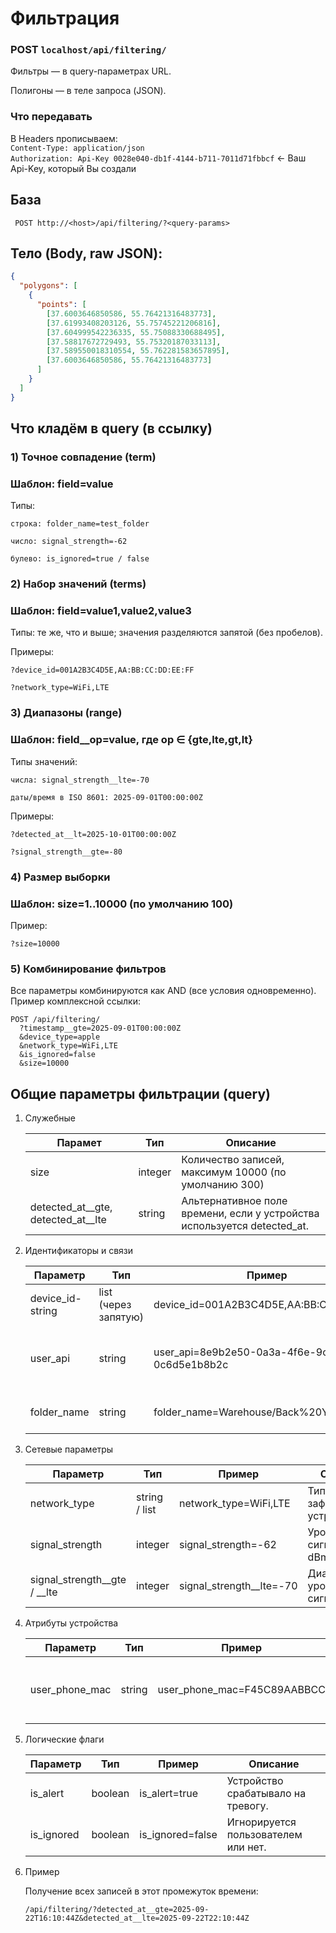 # Фильтрация

### POST ```localhost/api/filtering/```

Фильтры — в query-параметрах URL.

Полигоны — в теле запроса (JSON).

### Что передавать

В Headers прописываем:  
```Content-Type: application/json```  
```Authorization: Api-Key 0028e040-db1f-4144-b711-7011d71fbbcf``` <- Ваш Api-Key, который Вы создали

## База

``` POST http://<host>/api/filtering/?<query-params>```

## Тело (Body, raw JSON):

```json
{
  "polygons": [
    {
      "points": [
        [37.6003646850586, 55.76421316483773],
        [37.61993408203126, 55.75745221206816],
        [37.604999542236335, 55.75088330688495],
        [37.58817672729493, 55.75320187033113],
        [37.589550018310554, 55.762281583657895],
        [37.6003646850586, 55.76421316483773]
      ]
    }
  ]
}
```

## Что кладём в query (в ссылку)

### 1) Точное совпадение (term)

### Шаблон: field=value

Типы:

```строка: folder_name=test_folder```

```число: signal_strength=-62```

```булево: is_ignored=true / false```

### 2) Набор значений (terms)

### Шаблон: field=value1,value2,value3

Типы: те же, что и выше; значения разделяются запятой (без пробелов).

Примеры:

```?device_id=001A2B3C4D5E,AA:BB:CC:DD:EE:FF```

```?network_type=WiFi,LTE```

### 3) Диапазоны (range)

### Шаблон: field__op=value, где op ∈ {gte,lte,gt,lt}

Типы значений:

```числа: signal_strength__lte=-70```

```даты/время в ISO 8601: 2025-09-01T00:00:00Z```

Примеры:

```?detected_at__lt=2025-10-01T00:00:00Z```

```?signal_strength__gte=-80```

### 4) Размер выборки

### Шаблон: size=1..10000 (по умолчанию 100)

Пример:

```?size=10000```

### 5) Комбинирование фильтров

Все параметры комбинируются как AND (все условия одновременно). Пример комплексной ссылки:


```
POST /api/filtering/
  ?timestamp__gte=2025-09-01T00:00:00Z
  &device_type=apple
  &network_type=WiFi,LTE
  &is_ignored=false
  &size=10000
```

## Общие параметры фильтрации (query)

1. Служебные

    |Парамет|Тип|Описание|
    |---|---|---|
    |size|integer|Количество записей, максимум 10000 (по умолчанию 300)|
    |detected_at__gte, detected_at__lte|string|Альтернативное поле времени, если у устройства используется detected_at.|


2. Идентификаторы и связи

    |Параметр|Тип|Пример|Описание|
    |---|---|---|---|
    |device_id-string|list (через запятую)|device_id=001A2B3C4D5E,AA:BB:CC:DD:EE:FF|Уникальный идентификатор устройства.
    |user_api|string|user_api=8e9b2e50-0a3a-4f6e-9c17-0c6d5e1b8b2c|API-ключ пользователя, к которому привязано устройство.
    |folder_name|string|folder_name=Warehouse/Back%20Yard|Имя папки/зоны, заданное пользователем.


3. Сетевые параметры

   |Параметр| Тип     | Пример                   |Описание|
   |---|---------|--------------------------|---|
   |network_type|string / list|network_type=WiFi,LTE|Тип сети, где зафиксировано устройство.
   |signal_strength| integer |signal_strength=-62|Уровень сигнала (в dBm).
   |signal_strength__gte / __lte| integer | signal_strength__lte=-70 |Диапазон уровня сигнала.


4. Атрибуты устройства

    |Параметр|Тип|Пример|Описание|
    |---|---|---|---|
    |user_phone_mac|string|user_phone_mac=F45C89AABBCC|MAC телефона пользователя, если логируется.


5. Логические флаги

    |Параметр|Тип|Пример|Описание|
    |---|---|---|---|
    |is_alert|boolean|is_alert=true|Устройство срабатывало на тревогу.
    |is_ignored|boolean|is_ignored=false|Игнорируется пользователем или нет.


6. Пример

    Получение всех записей в этот промежуток времени:
    
    ```/api/filtering/?detected_at__gte=2025-09-22T16:10:44Z&detected_at__lte=2025-09-22T22:10:44Z```